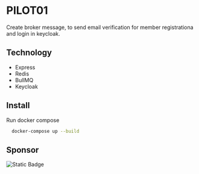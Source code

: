 # PILOT01
Create broker message, to send email verification for member registrationa and login in keycloak.

## Technology

- Express
- Redis
- BullMQ
- Keycloak

## Install

Run docker compose 
```bash
  docker-compose up --build
```

## Sponsor

![Static Badge](https://img.shields.io/badge/Whalez%20Digital%20Teknologi-blue?style=for-the-badge)
